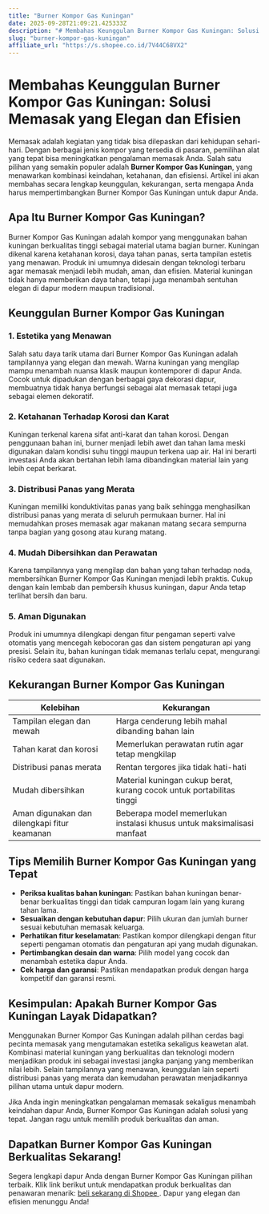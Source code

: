 ```yaml
---
title: "Burner Kompor Gas Kuningan"
date: 2025-09-28T21:09:21.425333Z
description: "# Membahas Keunggulan Burner Kompor Gas Kuningan: Solusi Memasak yang Elegan dan Efisien..."
slug: "burner-kompor-gas-kuningan"
affiliate_url: "https://s.shopee.co.id/7V44C68VX2"
---
```

# Membahas Keunggulan Burner Kompor Gas Kuningan: Solusi Memasak yang Elegan dan Efisien

Memasak adalah kegiatan yang tidak bisa dilepaskan dari kehidupan sehari-hari. Dengan berbagai jenis kompor yang tersedia di pasaran, pemilihan alat yang tepat bisa meningkatkan pengalaman memasak Anda. Salah satu pilihan yang semakin populer adalah **Burner Kompor Gas Kuningan**, yang menawarkan kombinasi keindahan, ketahanan, dan efisiensi. Artikel ini akan membahas secara lengkap keunggulan, kekurangan, serta mengapa Anda harus mempertimbangkan Burner Kompor Gas Kuningan untuk dapur Anda.

## Apa Itu Burner Kompor Gas Kuningan?

Burner Kompor Gas Kuningan adalah kompor yang menggunakan bahan kuningan berkualitas tinggi sebagai material utama bagian burner. Kuningan dikenal karena ketahanan korosi, daya tahan panas, serta tampilan estetis yang menawan. Produk ini umumnya didesain dengan teknologi terbaru agar memasak menjadi lebih mudah, aman, dan efisien. Material kuningan tidak hanya memberikan daya tahan, tetapi juga menambah sentuhan elegan di dapur modern maupun tradisional.

## Keunggulan Burner Kompor Gas Kuningan

### 1. Estetika yang Menawan

Salah satu daya tarik utama dari Burner Kompor Gas Kuningan adalah tampilannya yang elegan dan mewah. Warna kuningan yang mengilap mampu menambah nuansa klasik maupun kontemporer di dapur Anda. Cocok untuk dipadukan dengan berbagai gaya dekorasi dapur, membuatnya tidak hanya berfungsi sebagai alat memasak tetapi juga sebagai elemen dekoratif.

### 2. Ketahanan Terhadap Korosi dan Karat

Kuningan terkenal karena sifat anti-karat dan tahan korosi. Dengan penggunaan bahan ini, burner menjadi lebih awet dan tahan lama meski digunakan dalam kondisi suhu tinggi maupun terkena uap air. Hal ini berarti investasi Anda akan bertahan lebih lama dibandingkan material lain yang lebih cepat berkarat.

### 3. Distribusi Panas yang Merata

Kuningan memiliki konduktivitas panas yang baik sehingga menghasilkan distribusi panas yang merata di seluruh permukaan burner. Hal ini memudahkan proses memasak agar makanan matang secara sempurna tanpa bagian yang gosong atau kurang matang.

### 4. Mudah Dibersihkan dan Perawatan

Karena tampilannya yang mengilap dan bahan yang tahan terhadap noda, membersihkan Burner Kompor Gas Kuningan menjadi lebih praktis. Cukup dengan kain lembab dan pembersih khusus kuningan, dapur Anda tetap terlihat bersih dan baru.

### 5. Aman Digunakan

Produk ini umumnya dilengkapi dengan fitur pengaman seperti valve otomatis yang mencegah kebocoran gas dan sistem pengaturan api yang presisi. Selain itu, bahan kuningan tidak memanas terlalu cepat, mengurangi risiko cedera saat digunakan.

## Kekurangan Burner Kompor Gas Kuningan

| Kelebihan                                    | Kekurangan                                   |
| -------------------------------------------- | -------------------------------------------- |
| Tampilan elegan dan mewah                   | Harga cenderung lebih mahal dibanding bahan lain |
| Tahan karat dan korosi                     | Memerlukan perawatan rutin agar tetap mengkilap |
| Distribusi panas merata                     | Rentan tergores jika tidak hati-hati         |
| Mudah dibersihkan                          | Material kuningan cukup berat, kurang cocok untuk portabilitas tinggi |
| Aman digunakan dan dilengkapi fitur keamanan | Beberapa model memerlukan instalasi khusus untuk maksimalisasi manfaat |

## Tips Memilih Burner Kompor Gas Kuningan yang Tepat

- **Periksa kualitas bahan kuningan**: Pastikan bahan kuningan benar-benar berkualitas tinggi dan tidak campuran logam lain yang kurang tahan lama.
- **Sesuaikan dengan kebutuhan dapur**: Pilih ukuran dan jumlah burner sesuai kebutuhan memasak keluarga.
- **Perhatikan fitur keselamatan**: Pastikan kompor dilengkapi dengan fitur seperti pengaman otomatis dan pengaturan api yang mudah digunakan.
- **Pertimbangkan desain dan warna**: Pilih model yang cocok dan menambah estetika dapur Anda.
- **Cek harga dan garansi**: Pastikan mendapatkan produk dengan harga kompetitif dan garansi resmi.

## Kesimpulan: Apakah Burner Kompor Gas Kuningan Layak Didapatkan?

Menggunakan Burner Kompor Gas Kuningan adalah pilihan cerdas bagi pecinta memasak yang mengutamakan estetika sekaligus keawetan alat. Kombinasi material kuningan yang berkualitas dan teknologi modern menjadikan produk ini sebagai investasi jangka panjang yang memberikan nilai lebih. Selain tampilannya yang menawan, keunggulan lain seperti distribusi panas yang merata dan kemudahan perawatan menjadikannya pilihan utama untuk dapur modern.

Jika Anda ingin meningkatkan pengalaman memasak sekaligus menambah keindahan dapur Anda, Burner Kompor Gas Kuningan adalah solusi yang tepat. Jangan ragu untuk memilih produk berkualitas dan aman. 

## Dapatkan Burner Kompor Gas Kuningan Berkualitas Sekarang!

Segera lengkapi dapur Anda dengan Burner Kompor Gas Kuningan pilihan terbaik. Klik link berikut untuk mendapatkan produk berkualitas dan penawaran menarik: [ beli sekarang di Shopee ](https://s.shopee.co.id/7V44C68VX2). Dapur yang elegan dan efisien menunggu Anda!